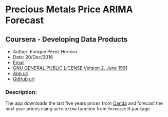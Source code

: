 # Precious Metals Price ARIMA Forecast
## Coursera - Developing Data Products
* Author:  Enrique Pérez Herrero  
* Date: 20/Dec/2016  
* [Email](mailto:eph.project1500@gmail.com)  
* [GNU GENERAL PUBLIC LICENSE Version 2, June 1991](https://github.com/EnriquePH/Precious-Metals-Prediction)  
* [App url](https://kikesoft.shinyapps.io/Precious-Metals-Prediction)  
* [GitHub url](https://github.com/EnriquePH/Precious-Metals-Prediction)

### Description:
The app downloads the last five years prices from [Oanda](http://www.oanda.com)
and forecast the next year prices using `auto.arima` function from `forecast` R
package. 

